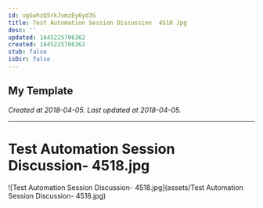 ```yaml
---
id: ugSwhzQ5rkJvmzEy6yd3S
title: Test Automation Session Discussion  4518 Jpg
desc: ''
updated: 1645225706362
created: 1645225706362
stub: false
isDir: false
---
```

My Template
---

_Created at 2018-04-05._
_Last updated at 2018-04-05._




---

# Test Automation Session Discussion- 4518.jpg


![Test Automation Session Discussion- 4518.jpg](assets/Test Automation Session Discussion- 4518.jpg)

